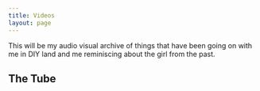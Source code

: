 ```yaml
---
title: Videos
layout: page
---
```

This will be my audio visual archive of things that have been going on with me in DIY land and me reminiscing about the girl from the past.

## The Tube
